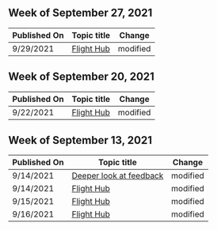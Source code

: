 <!-- This file is generated automatically each week. Changes made to this file will be overwritten.-->



## Week of September 27, 2021


| Published On |Topic title | Change |
|------|------------|--------|
| 9/29/2021 | [Flight Hub](/windows-insider/flight-hub/index) | modified |


## Week of September 20, 2021


| Published On |Topic title | Change |
|------|------------|--------|
| 9/22/2021 | [Flight Hub](/windows-insider/flight-hub/index) | modified |


## Week of September 13, 2021


| Published On |Topic title | Change |
|------|------------|--------|
| 9/14/2021 | [Deeper look at feedback](/windows-insider/feedback) | modified |
| 9/14/2021 | [Flight Hub](/windows-insider/flight-hub/index) | modified |
| 9/15/2021 | [Flight Hub](/windows-insider/flight-hub/index) | modified |
| 9/16/2021 | [Flight Hub](/windows-insider/flight-hub/index) | modified |
